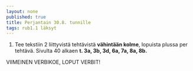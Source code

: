 ```yaml
---
layout: none
published: true
title: Perjantain 30.8. tunnille
tags: rub1.1 läksyt
---
```

1. Tee tekstiin 2 liittyvistä tehtävistä **vähintään kolme**, lopuista plussa per tehtävä. Sivulta 40 alkaen **t. 3a, 3b, 3d, 6a, 7a, 8a, 8b.**

VIIMEINEN VERBIKOE, LOPUT VERBIT!

